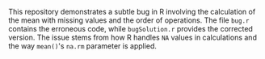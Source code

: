 This repository demonstrates a subtle bug in R involving the calculation of the mean with missing values and the order of operations. The file `bug.r` contains the erroneous code, while `bugSolution.r` provides the corrected version.  The issue stems from how R handles `NA` values in calculations and the way `mean()`'s `na.rm` parameter is applied.